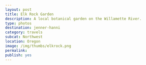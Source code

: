 ```yaml
---
layout: post
title: Elk Rock Garden
description: A local botanical garden on the Willamette River.
type: photos
destination: jenner-hanni
category: travels
subcat: Northwest
location: Oregon
image: /img/thumbs/elkrock.png
permalink: 
publish: yes
---
```


<p><a href="https://jenner.smugmug.com/North-America/2010-Elk-Rock/i-rKp25Kr/0/M/DSCF3869-M.png">
<img src="https://jenner.smugmug.com/North-America/2010-Elk-Rock/i-rKp25Kr/0/M/DSCF3869-M.png" alt=""></a></p>

<p><a href="https://jenner.smugmug.com/North-America/2010-Elk-Rock/i-p89BVRB/0/M/DSCF3868-M.png">
<img src="https://jenner.smugmug.com/North-America/2010-Elk-Rock/i-p89BVRB/0/M/DSCF3868-M.png" alt=""></a></p>

<p><a href="https://jenner.smugmug.com/North-America/2010-Elk-Rock/i-6w2KKvh/0/M/DSCF3867-M.png">
<img src="https://jenner.smugmug.com/North-America/2010-Elk-Rock/i-6w2KKvh/0/M/DSCF3867-M.png" alt=""></a></p>

<p><a href="https://jenner.smugmug.com/North-America/2010-Elk-Rock/i-H9V9KfT/0/M/DSCF3891-M.png">
<img src="https://jenner.smugmug.com/North-America/2010-Elk-Rock/i-H9V9KfT/0/M/DSCF3891-M.png" alt=""></a></p>

<p><a href="https://jenner.smugmug.com/North-America/2010-Elk-Rock/i-Pr2MPNQ/0/M/DSCF3892-M.png">
<img src="https://jenner.smugmug.com/North-America/2010-Elk-Rock/i-Pr2MPNQ/0/M/DSCF3892-M.png" alt=""></a></p>

<p><a href="https://jenner.smugmug.com/North-America/2010-Elk-Rock/i-Gv33PpZ/0/M/DSCF3900-M.png">
<img src="https://jenner.smugmug.com/North-America/2010-Elk-Rock/i-Gv33PpZ/0/M/DSCF3900-M.png" alt=""></a></p>

<p><a href="https://jenner.smugmug.com/North-America/2010-Elk-Rock/i-BfWxhrR/0/M/DSCF3880-M.png">
<img src="https://jenner.smugmug.com/North-America/2010-Elk-Rock/i-BfWxhrR/0/M/DSCF3880-M.png" alt=""></a></p>

<p><a href="https://jenner.smugmug.com/North-America/2010-Elk-Rock/i-d6kPCXK/0/M/DSCF3905-M.png">
<img src="https://jenner.smugmug.com/North-America/2010-Elk-Rock/i-d6kPCXK/0/M/DSCF3905-M.png" alt=""></a></p>

<p><a href="https://jenner.smugmug.com/North-America/2010-Elk-Rock/i-jT4K8Dw/0/M/DSCF3893-M.png">
<img src="https://jenner.smugmug.com/North-America/2010-Elk-Rock/i-jT4K8Dw/0/M/DSCF3893-M.png" alt=""></a></p>

<p><a href="https://jenner.smugmug.com/North-America/2010-Elk-Rock/i-D9bSb6t/0/M/DSCF3909-M.png">
<img src="https://jenner.smugmug.com/North-America/2010-Elk-Rock/i-D9bSb6t/0/M/DSCF3909-M.png" alt=""></a></p>

<p><a href="https://jenner.smugmug.com/North-America/2010-Elk-Rock/i-jcfVVhh/0/M/DSCF3888-M.png">
<img src="https://jenner.smugmug.com/North-America/2010-Elk-Rock/i-jcfVVhh/0/M/DSCF3888-M.png" alt=""></a></p>

<p><a href="https://jenner.smugmug.com/North-America/2010-Elk-Rock/i-tgLGZvQ/0/M/DSCF3919-M.png">
<img src="https://jenner.smugmug.com/North-America/2010-Elk-Rock/i-tgLGZvQ/0/M/DSCF3919-M.png" alt=""></a></p>

<p><a href="https://jenner.smugmug.com/North-America/2010-Elk-Rock/i-R9kNZsw/0/M/DSCF3912-M.png">
<img src="https://jenner.smugmug.com/North-America/2010-Elk-Rock/i-R9kNZsw/0/M/DSCF3912-M.png" alt=""></a></p>

<p><a href="https://jenner.smugmug.com/North-America/2010-Elk-Rock/i-vJkgDGf/0/M/DSCF3921-M.png">
<img src="https://jenner.smugmug.com/North-America/2010-Elk-Rock/i-vJkgDGf/0/M/DSCF3921-M.png" alt=""></a></p>

<p><a href="https://jenner.smugmug.com/North-America/2010-Elk-Rock/i-LFZGG7M/0/M/DSCF3928-M.png">
<img src="https://jenner.smugmug.com/North-America/2010-Elk-Rock/i-LFZGG7M/0/M/DSCF3928-M.png" alt=""></a></p>

<p><a href="https://jenner.smugmug.com/North-America/2010-Elk-Rock/i-xqbZWbc/0/M/DSCF3890-M.png">
<img src="https://jenner.smugmug.com/North-America/2010-Elk-Rock/i-xqbZWbc/0/M/DSCF3890-M.png" alt=""></a></p>

<p><a href="https://jenner.smugmug.com/North-America/2010-Elk-Rock/i-MjGgwbV/0/M/DSCF3933-M.png">
<img src="https://jenner.smugmug.com/North-America/2010-Elk-Rock/i-MjGgwbV/0/M/DSCF3933-M.png" alt=""></a></p>


